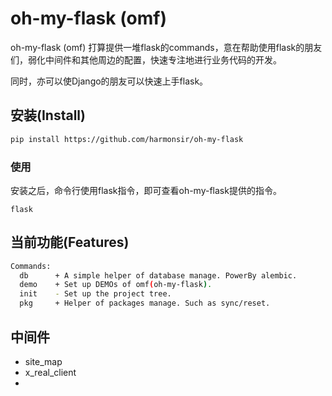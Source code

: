 # oh-my-flask (omf)

oh-my-flask (omf) 打算提供一堆flask的commands，意在帮助使用flask的朋友们，弱化中间件和其他周边的配置，快速专注地进行业务代码的开发。

同时，亦可以使Django的朋友可以快速上手flask。

## 安装(Install)

```bash
pip install https://github.com/harmonsir/oh-my-flask
```

### 使用

安装之后，命令行使用flask指令，即可查看oh-my-flask提供的指令。

```
flask
```

## 当前功能(Features)

```bash
Commands:
  db      + A simple helper of database manage. PowerBy alembic.
  demo    + Set up DEMOs of omf(oh-my-flask).
  init    - Set up the project tree.
  pkg     + Helper of packages manage. Such as sync/reset.
```

## 中间件

- site_map
- x_real_client
- 